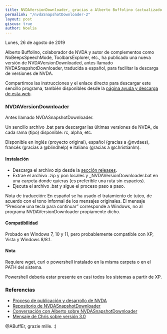```yaml
---
title: NVDAVersionDownloader, gracias a Alberto Buffolino (actualizado a 6 de noviembre de 2022)
permalink: "/nvdaSnapshotDownloader-2"
layout: post
giscus: true
author: Noelia
---
```


<footer>Lunes, 26 de agosto de 2019</footer>

Alberto Buffolino, colaborador de NVDA y autor de complementos como NoBeepsSpeechMode, ToolbarsExplorer, etc., ha publicado una nueva versión de NVDAVersionDownloaded, antes llamado NVDASnapshotDownloader, traducida a español, para facilitar la descarga de versiones de NVDA.

Compartimos las instrucciones y el enlace directo para descargar este sencillo programa, también disponibles desde la [página ayuda y descarga de esta web](https://nvdaes.github.io/ayuda).

### NVDAVersionDownloader

Antes llamado NVDASnapshotDownloader.

Un sencillo archivo .bat para descargar las últimas versiones de NVDA, de cada rama (tipo) disponible: rc, alpha, etc.

Disponible en inglés (proyecto original), español (gracias a @nvdaes), francés (gracias a @blindhelp) e italiano (gracias a @christianlm).

#### Instalación

- Descarga el archivo zip desde la [sección releases](https://github.com/ABuffEr/NVDAVersionDownloader/releases).
- Extrae el archivo .zip y pon locales y _NVDAVersionDownloader.bat en una carpeta donde quieras (es preferible una ruta sin espacios).
- Ejecuta el archivo .bat y sigue el proceso paso a paso.

Nota de traducción: En español se ha usado el tratamiento de tuteo, de acuerdo con el tono informal de los mensajes originales. El mensaje “Presione una tecla para continuar” corresponde a Windows, no al programa NVDAVersionDownloader propiamente dicho.

#### Compatibilidad

Probado en Windows 7, 10 y 11, pero probablemente compatible con XP, Vista y Windows 8/8.1.

#### Nota

Requiere wget, curl o powershell instalado en la misma carpeta o en el PATH del sistema.

Powershell debería estar presente en casi todos los sistemas a partir de XP.

### Referencias ###
- [Proceso de publicación y desarrollo de NVDA](https://github.com/nvaccess/nvda/wiki/ReleaseProcess)
- [Repositorio de NVDASnapshotDownloader](https://github.com/ABuffEr/NVDASnapshotDownloader)
- [Conversación con Alberto sobre NVDASnapshotDownloader](https://github.com/ABuffEr/NVDASnapshotDownloader/pull/1)
- [Mensaje de Chris sobre versión 3.0](https://nvdaes.groups.io/g/lista/message/1198)


@ABuffEr, <span lang="it">grazie mille</span>. :)

